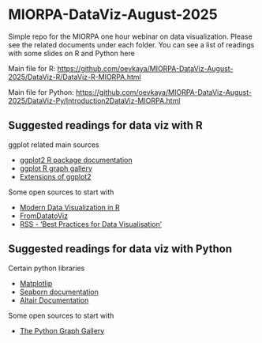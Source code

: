 # MIORPA-DataViz-August-2025
Simple repo for the MIORPA one hour webinar on data visualization. Please see the related documents under each folder. 
You can see a list of readings with some slides on R and Python here

Main file for R: https://github.com/oevkaya/MIORPA-DataViz-August-2025/DataViz-R/DataViz-R-MIORPA.html

Main file for Python: https://github.com/oevkaya/MIORPA-DataViz-August-2025/DataViz-Py/Introduction2DataViz-MIORPA.html

## Suggested readings for data viz with R 

ggplot related main sources

- [ggplot2 R package documentation](https://ggplot2.tidyverse.org/)
- [ggplot R graph gallery](https://r-graph-gallery.com/)
- [Extensions of ggplot2](https://exts.ggplot2.tidyverse.org/gallery/)

Some open sources to start with

- [Modern Data Visualization in R](https://rkabacoff.github.io/datavis/)
- [FromDatatoViz](https://www.data-to-viz.com/)
- [RSS - ‘Best Practices for Data Visualisation’](https://royal-statistical-society.github.io/datavisguide/)

## Suggested readings for data viz with Python

Certain python libraries

- [Matplotlip](https://matplotlib.org/)
- [Seaborn documentation](https://seaborn.pydata.org/)
- [Altair Documentation](https://altair-viz.github.io/)

Some open sources to start with

- [The Python Graph Gallery](https://python-graph-gallery.com/)

